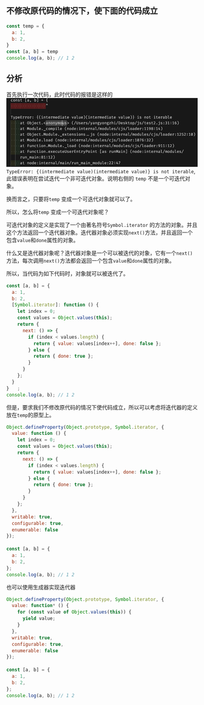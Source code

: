 ## 不修改原代码的情况下，使下面的代码成立

```js
const temp = {
  a: 1,
  b: 2,
}
const [a, b] = temp
console.log(a, b); // 1 2
```

## 分析

首先执行一次代码，此时代码的报错是这样的
![img.png](img.png)
`TypeError: {(intermediate value)(intermediate value)} is not iterable`, 此错误表明在尝试迭代一个非可迭代对象。说明右侧的 `temp` 不是一个可迭代对象。

换而言之，只要将`temp` 变成一个可迭代对象就可以了。

所以，怎么将`temp` 变成一个可迭代对象呢？

可迭代对象的定义是实现了一个由著名符号`Symbol.iterator` 的方法的对象。并且这个方法返回一个迭代器对象。迭代器对象必须实现`next()`方法，并且返回一个包含`value`和`done`属性的对象。

什么又是迭代器对象呢？迭代器对象是一个可以被迭代的对象，它有一个`next()`方法，每次调用`next()`方法都会返回一个包含`value`和`done`属性的对象。

所以，当代码为如下代码时，对象就可以被迭代了。

```js
const [a, b] = {
  a: 1,
  b: 2,
  [Symbol.iterator]: function () {
    let index = 0;
    const values = Object.values(this);
    return {
      next: () => {
        if (index < values.length) {
          return { value: values[index++], done: false };
        } else {
          return { done: true };
        }
      }
    };
  }
}   ;
console.log(a, b); // 1 2
```
但是，要求我们不修改原代码的情况下使代码成立，所以可以考虑将迭代器的定义放在`temp`的原型上。
```js
Object.defineProperty(Object.prototype, Symbol.iterator, {
  value: function () {
    let index = 0;
    const values = Object.values(this);
    return {
      next: () => {
        if (index < values.length) {
          return { value: values[index++], done: false };
        } else {
          return { done: true };
        }
      }
    };
  },
  writable: true,
  configurable: true,
  enumerable: false
});

const [a, b] = {
  a: 1,
  b: 2,
};
console.log(a, b); // 1 2
```
也可以使用生成器实现迭代器
```js
Object.defineProperty(Object.prototype, Symbol.iterator, {
  value: function* () {
    for (const value of Object.values(this)) {
      yield value;
    }
  },
  writable: true,
  configurable: true,
  enumerable: false
});

const [a, b] = {
  a: 1,
  b: 2,
};
console.log(a, b); // 1 2
```



